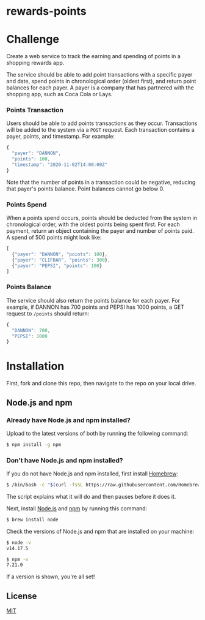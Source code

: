 # rewards-points

# Challenge

Create a web service to track the earning and spending of points in a shopping rewards app.

The service should be able to add point transactions with a specific payer and date, spend points in chronological order (oldest first), and return point balances for each payer. A payer is a company that has partnered with the shopping app, such as Coca Cola or Lays. 

### Points Transaction
Users should be able to add points transactions as they occur. Transactions will be added to the system via a `POST` request. Each transaction contains a payer, points, and timestamp. For example:

```javascript
{ 
  "payer": "DANNON", 
  "points": 100, 
  "timestamp": "2020-11-02T14:00:00Z"
}
```

Note that the number of points in a transaction could be negative, reducing that payer's points balance. Point balances cannot go below 0. 

### Points Spend

When a points spend occurs, points should be deducted from the system in chronological order, with the oldest points being spent first. For each payment, return an object containing the payer and number of points paid. A spend of 500 points might look like: 
```javascript
[
  {"payer": "DANNON", "points": 100},   
  {"payer": "CLIFBAR", "points": 300}, 
  {"payer": "PEPSI", "points": 100}
]
```

### Points Balance

The service should also return the points balance for each payer. For example, if DANNON has 700 points and PEPSI has 1000 points, a GET request to `/points` should return:
```javascript
{ 
  "DANNON": 700,
  "PEPSI": 1000
}
```

# Installation
First, fork and clone this repo, then navigate to the repo on your local drive. 

## Node.js and npm 

### Already have Node.js and npm installed?
Upload to the latest versions of both by running the following command: 
```bash
$ npm install -g npm
```

### Don't have Node.js and npm installed?
If you do not have Node.js and npm installed, first install [Homebrew](https://brew.sh/): 
```bash
$ /bin/bash -c "$(curl -fsSL https://raw.githubusercontent.com/Homebrew/install/HEAD/install.sh)"
```
The script explains what it will do and then pauses before it does it. 

Next, install [Node.js](https://nodejs.org/en/) and [npm](https://www.npmjs.com/) by running this command: 
```bash
$ brew install node
```

Check the versions of Node.js and npm that are installed on your machine: 
```bash
$ node -v
v14.17.5
```
```bash
$ npm -v
7.21.0
```

If a version is shown, you're all set! 



## License
[MIT](https://choosealicense.com/licenses/mit/)
